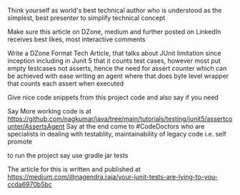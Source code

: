 
Think yourself as world's best technical author who is understood as the simplest, best presenter to simplify technical concept

Make sure this article on DZone, medium and further posted on LinkedIn receives best likes, most interactive comments

Write a DZone Format Tech Article, that talks about JUnit limitation since inception including in Junit 5
that it counts test cases, however most put empty testcases not asserts, hence the need for assert counter
which can be achieved with ease writing an agent where that does byte level wrapper that counts each assert when executed

Give nice code snippets from this project code and also say if you need

Say More working code is at https://github.com/nagkumar/java/tree/main/tutorials/testing/junit5/assertcounter/AssertsAgent
Say at the end come to #CodeDoctors who are specialists in dealing with testablity, maintainability of legacy code i.e. self promote

to run the project say use gradle jar tests

The article for this is written and published at https://medium.com/@nagendra.raja/your-junit-tests-are-lying-to-you-ccda6970b5bc
